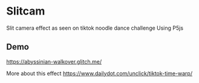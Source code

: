 # Slitcam
Slit camera effect as seen on tiktok noodle dance challenge
Using P5js
## Demo 
https://abyssinian-walkover.glitch.me/

More about this effect https://www.dailydot.com/unclick/tiktok-time-warp/
